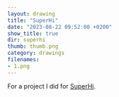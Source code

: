 ```yaml
---
layout: drawing
title: "SuperHi"
date: "2023-08-22 09:52:00 +0200"
show_title: true
dir: superhi
thumb: thumb.png
category: drawings
filenames: 
- 1.png
---
```


For a project I did for [SuperHi](https://www.superhi.com).
